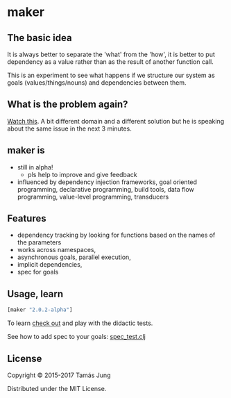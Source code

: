 
[](doc/Cima_da_Conegliano_God_the_Father.jpg)

# maker

## The basic idea

It is always better to separate the 'what' from the 'how', it is better to put
dependency as a value rather than as the result of another function call.

This is an experiment to see what happens if we structure our system as goals
(values/things/nouns) and dependencies between them. 

## What is the problem again?

[Watch this](https://youtu.be/Z6oVuYmRgkk?t=9m54s). A bit
different domain and a different solution but he is speaking about the same
issue in the next 3 minutes.

## maker is

  * still in alpha!
    * pls help to improve and give feedback
  * influenced by dependency injection frameworks, goal oriented programming,
  declarative programming, build tools, data flow programming,
  value-level programming, transducers

## Features

* dependency tracking by looking for functions based on the names
of the parameters 
* works across namespaces,
* asynchronous goals, parallel execution,
* implicit dependencies,
* spec for goals

## Usage, learn
```clj
[maker "2.0.2-alpha"]
```
To learn [check out](test/maker/core_test.clj) and play with the didactic tests.

See how to add spec to your goals: [spec_test.clj](test/maker/spec_test.clj)
## License

Copyright © 2015-2017 Tamás Jung

Distributed under the MIT License.
